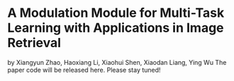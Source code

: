 # A Modulation Module for Multi-Task Learning with Applications in Image Retrieval
by Xiangyun Zhao, Haoxiang Li, Xiaohui Shen, Xiaodan Liang, Ying Wu
The paper code will be released here. Please stay tuned!

